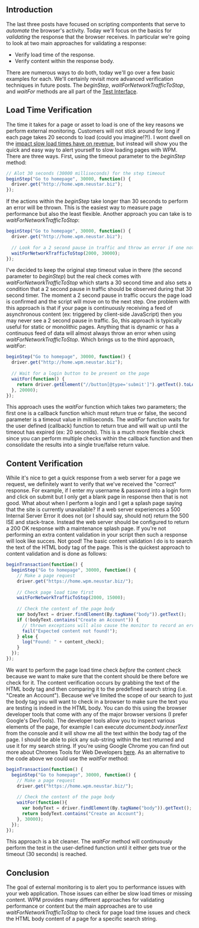 ## Introduction
The last three posts have focused on scripting compontents that serve to _automate_ the browser's activity.  Today we'll focus on the basics for _validating_ the response that the browser receives.  In particular we're going to look at two main approaches for validating a response:

- Verify load time of the response.
- Verify content within the response body.

There are numerous ways to do both, today we'll go over a few basic examples for each.  We'll certainly revisit more advanced verification techniques in future posts.  The _beginStep_, _waitForNetworkTrafficToStop_, and _waitFor_ methods are all part of the [Test Interface](http://docs.wpm.neustar.biz/testscript-api/biz/neustar/wpm/api/Test.html).

## Load Time Verification
The time it takes for a page or asset to load is one of the key reasons we perform external monitoring.  Customers will not stick around for long if each page takes 20 seconds to load (could you imagine!?!).  I wont dwell on the [impact slow load times have on revenue](https://medium.com/@vikigreen/impact-of-slow-page-load-time-on-website-performance-40d5c9ce568a), but instead will show you the quick and easy way to alert yourself to slow loading pages with WPM.  There are three ways.  First, using the timeout parameter to the _beginStep_ method:

```javascript
// Alot 30 seconds (30000 milliseconds) for the step timeout
beginStep("Go to homepage", 30000, function() {
  driver.get("http://home.wpm.neustar.biz");
});
```
If the actions within the _beginStep_ take longer than 30 seconds to perform an error will be thrown.  This is the easiest way to measure page performance but also the least flexible.  Another approach you can take is to _waitForNetworkTrafficToStop_:

```javascript
beginStep("Go to homepage", 30000, function() {
  driver.get("http://home.wpm.neustar.biz");
  
  // Look for a 2 second pause in traffic and throw an error if one not found after 30 seconds 
  waitForNetworkTrafficToStop(2000, 30000);
});
```

I've decided to keep the original step timeout value in there (the second parameter to _beginStep_) but the real check comes with _waitForNetworkTrafficToStop_ which starts a 30 second time and also sets a condition that a 2 second pause in traffic should be observed during that 30 second timer.  The moment a 2 second pause in traffic occurs the page load is confirmed and the script will move on to the next step.  One problem with this approach is that if your page is continuously receiving a feed of asynchronous content (ex: triggered by client-side JavaScript) then you may never see a 2 second pause in traffic.  So, this approach is typically useful for static or monolithic pages.  Anything that is dynamic or has a continuous feed of data will almost always throw an error when using _waitForNetworkTrafficToStop_.  Which brings us to the third approach, _waitFor_:

```javascript
beginStep("Go to homepage", 30000, function() {
  driver.get("http://home.wpm.neustar.biz");
  
  // Wait for a login button to be present on the page
  waitFor(function() {
    return driver.getElement("//button[@type='submit']").getText().toLowerCase().startsWith("login")
  }, 20000);
});
```

This approach uses the _waitFor_ function which takes two parameters; the first one is a callback function which must return true or false, the second parameter is a timeout value in milliseconds.  The _waitFor_ function waits for the user defined (callback) function to return true and will wait up until the timeout has expired (ex: 20 seconds).  This is a much more flexible check since you can perform multiple checks within the callback function and then consolidate the results into a single true/false return value.  

## Content Verification
While it's nice to get a quick response from a web server for a page we request, we definitely want to verify that we've received the "correct" response.  For example, if I enter my username & password into a login form and click on submit but I only get a blank page in response then that is not good.  What about when I perform a login and I get a splash page saying that the site is currently unavailable?  If a web server experiences a 500 Internal Server Error it does not (or I should say, should not) return the 500 ISE and stack-trace.  Instead the web server should be configured to return a 200 OK response with a maintenance splash page.  If you're not performing an extra content validation in your script then such a response will look like succes. Not good!  The basic content validation I do is to search the text of the HTML body tag of the page.  This is the quickest approach to content validation and is done as follows:

```javascript
beginTransaction(function() { 
  beginStep("Go to homepage", 30000, function() {
    // Make a page request
    driver.get("https://home.wpm.neustar.biz/");
    
    // Check page load time first
    waitForNetworkTrafficToStop(2000, 15000);
    
    // Check the content of the page body
    var bodyText = driver.findElement(By.tagName("body")).getText();
    if (!bodyText.contains("Create an Account")) {
      // thrown exceptions will also cause the monitor to record an error
      fail("Expected content not found!");
    } else {
      log("Found: " + content_check);
    }
  });
});
```

We want to perform the page load time check _before_ the content check because we want to make sure that the content should be there before we check for it.  The content verification occurs by grabbing the text of the HTML body tag and then comparing it to the predefined search string (i.e. "Create an Account").  Because we've limited the scope of our search to just the body tag you will want to check in a browser to make sure the text you are testing is indeed in the HTML body.  You can do this using the browser developer tools that come with any of the major browser versions (I prefer Google's DevTools).  The developer tools allow you to inspect various elements of the page, for example I can execute _document.body.innerText_ from the console and it will show me all the text within the body tag of the page.  I should be able to pick any sub-string within the text returned and use it for my search string.  If you're using Google Chrome you can find out more about Chromes Tools for Web Developers [here](https://developers.google.com/web/tools/chrome-devtools/console/expressions).  As an alternative to the code above we could use the _waitFor_ method:

```javascript
beginTransaction(function() { 
  beginStep("Go to homepage", 30000, function() {
    // Make a page request
    driver.get("https://home.wpm.neustar.biz/");
    
    // Check the content of the page body
    waitFor(function(){
      var bodyText = driver.findElement(By.tagName("body")).getText();
      return bodyText.contains("Create an Account");
    }, 30000);
  });
});
```

This approach is a bit cleaner.  The _waitFor_ method will continuously perform the test in the user-defined function until it either gets true or the timeout (30 seconds) is reached.

## Conclusion
The goal of external monitoring is to alert you to performance issues with your web application.  Those issues can either be slow load times or missing content.  WPM provides many different approaches for validating performance or content but the main approaches are to use _waitForNetworkTrafficToStop_ to check for page load time issues and check the HTML body content of a page for a specific search string.
